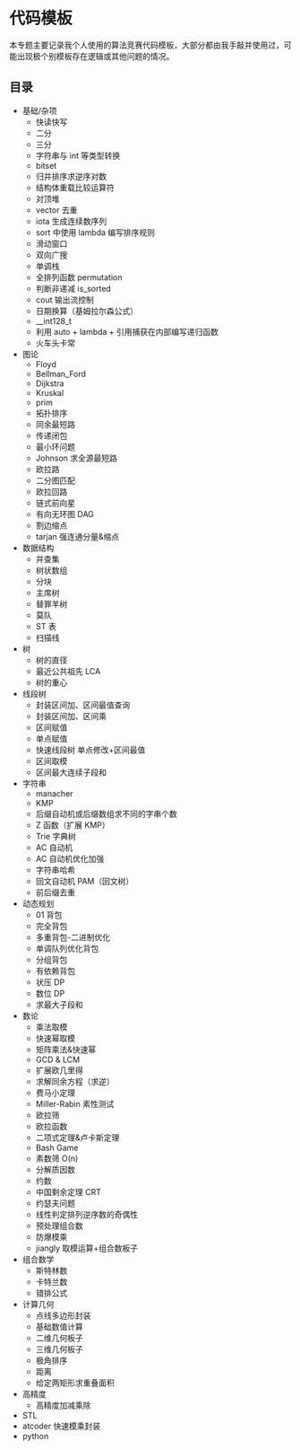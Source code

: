 # 代码模板

本专题主要记录我个人使用的算法竞赛代码模板，大部分都由我手敲并使用过，可能出现极个别模板存在逻辑或其他问题的情况。

## 目录

+ 基础/杂项
  + 快读快写
  + 二分
  + 三分
  + 字符串与 int 等类型转换
  + bitset
  + 归并排序求逆序对数
  + 结构体重载比较运算符
  + 对顶堆
  + vector 去重
  + iota 生成连续数序列
  + sort 中使用 lambda 编写排序规则
  + 滑动窗口
  + 双向广搜
  + 单调栈
  + 全排列函数 permutation
  + 判断非递减 is_sorted
  + cout 输出流控制
  + 日期换算（基姆拉尔森公式）
  + \_\_int128\_t​
  + 利用 auto + lambda + 引用捕获在内部编写递归函数
  + 火车头卡常
+ 图论
  + Floyd
  + Bellman_Ford
  + Dijkstra
  + Kruskal
  + prim
  + 拓扑排序
  + 同余最短路
  + 传递闭包
  + 最小环问题
  + Johnson 求全源最短路
  + 欧拉路
  + 二分图匹配
  + 欧拉回路
  + 链式前向星
  + 有向无环图 DAG
  + 割边缩点
  + tarjan 强连通分量&缩点
+ 数据结构
  + 并查集
  + 树状数组
  + 分块
  + 主席树
  + 替罪羊树
  + 莫队
  + ST 表
  + 扫描线
+ 树
  + 树的直径
  + 最近公共祖先 LCA
  + 树的重心
+ 线段树
  + 封装区间加、区间最值查询
  + 封装区间加、区间乘
  + 区间赋值
  + 单点赋值
  + 快速线段树 单点修改+区间最值
  + 区间取模
  + 区间最大连续子段和
+ 字符串
  + manacher
  + KMP
  + 后缀自动机或后缀数组求不同的字串个数
  + Z 函数（扩展 KMP）
  + Trie 字典树
  + AC 自动机
  + AC 自动机优化加强
  + 字符串哈希
  + 回文自动机 PAM（回文树）
  + 前后缀去重
+ 动态规划
  + 01 背包
  + 完全背包
  + 多重背包-二进制优化
  + 单调队列优化背包
  + 分组背包
  + 有依赖背包
  + 状压 DP
  + 数位 DP
  + 求最大子段和
+ 数论
  + 乘法取模
  + 快速幂取模
  + 矩阵乘法&快速幂
  + GCD & LCM
  + 扩展欧几里得
  + 求解同余方程（求逆）
  + 费马小定理
  + Miller-Rabin 素性测试
  + 欧拉筛
  + 欧拉函数
  + 二项式定理&卢卡斯定理
  + Bash Game
  + 素数筛 O(n)
  + 分解质因数
  + 约数
  + 中国剩余定理 CRT
  + 约瑟夫问题
  + 线性判定排列逆序数的奇偶性
  + 预处理组合数
  + 防爆模乘
  + jiangly 取模运算+组合数板子
+ 组合数学
  + 斯特林数
  + 卡特兰数
  + 错排公式
+ 计算几何
  + 点线多边形封装
  + 基础数值计算
  + 二维几何板子
  + 三维几何板子
  + 极角排序
  + 距离
  + 给定两矩形求重叠面积
+ 高精度
  + 高精度加减乘除
+ STL
+ atcoder 快速模乘封装
+ python